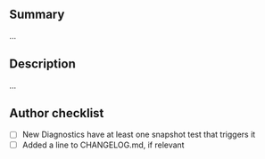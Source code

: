 ## Summary

...

## Description

...

## Author checklist

- [ ] New Diagnostics have at least one snapshot test that triggers it
- [ ] Added a line to CHANGELOG.md, if relevant
